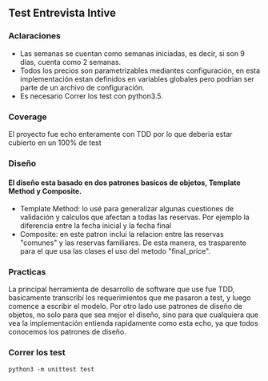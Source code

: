 ## Test Entrevista Intive

### Aclaraciones
* Las semanas se cuentan como semanas iniciadas, es decir, si son 9 dias, cuenta como 2 semanas.
* Todos los precios son parametrizables mediantes configuración, en esta implementación estan
definidos en variables globales pero podrian ser parte de un archivo de configuración.
* Es necesario Correr los test con python3.5.

### Coverage
El proyecto fue echo enteramente con TDD por lo que deberia estar
cubierto en  un 100% de test

### Diseño
#### El diseño esta basado en dos patrones basicos de objetos, Template Method y Composite.
* Template Method: lo usé para generalizar algunas cuestiones de validación y calculos que 
afectan a todas las reservas. Por ejemplo la diferencia entre la fecha inicial y la fecha final
* Composite: en este patron incluí la relacion entre las reservas "comunes" y las reservas familiares.
De esta manera, es trasparente para el que usa las clases el uso del metodo "final_price".

### Practicas
La principal herramienta de desarrollo de software que use fue TDD, basicamente transcribí los requerimientos
que me pasaron a test, y luego comence a escribir el modelo.
Por otro lado use patrones de diseño de objetos, no solo para que sea mejor el diseño, sino para que cualquiera 
que vea la implementación entienda rapidamente como esta echo, ya que todos conocemos los patrones de diseño.


### Correr los test

`python3 -m unittest test`

